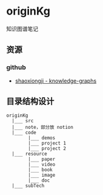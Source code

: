 # originKg
知识图谱笔记

## 资源

### github
* [shaoxiongji - knowledge-graphs][1]  


## 目录结构设计
```
originKg  
  |___ src  
  |___ note，部分放 notion  
  |___ code  
        |___ demos  
        |___ project 1  
        |___ project 2  
  |___ resource  
        |___ paper  
        |___ video  
        |___ book  
        |___ image  
        |___ doc  
  |___ subTech  
```

[1]: https://github.com/shaoxiongji/knowledge-graphs
